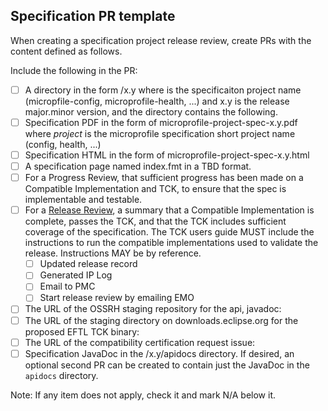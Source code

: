 ## Specification PR template
When creating a specification project release review, create PRs with the content defined as follows.

Include the following in the PR:
- [ ] A directory in the form <project-name>/x.y where <project-name> is the specificaiton project name
(micropfile-config, microprofile-health, ...) and x.y is the release major.minor version, and the directory contains the following.
- [ ] Specification PDF in the form of microprofile-project-spec-x.y.pdf where
_project_ is the microprofile specification short project name (config, health, ...)
- [ ] Specification HTML in the form of microprofile-project-spec-x.y.html
- [ ] A specification page named index.fmt in a TBD format.
- [ ] For a Progress Review, that sufficient progress has been made on a Compatible Implementation and TCK, to ensure that the spec is implementable and testable.
- [ ] For a [Release Review](https://www.eclipse.org/projects/handbook/#release-review), a summary that a Compatible Implementation is complete, passes the TCK, and that the TCK includes sufficient coverage of the specification. The TCK users guide MUST include the instructions to run the compatible implementations used to validate the release.
Instructions MAY be by reference.
   - [ ] Updated release record
   - [ ] Generated IP Log
   - [ ] Email to PMC
   - [ ] Start release review by emailing EMO 
- [ ] The URL of the OSSRH staging repository for the api, javadoc:
      <add URL here>
- [ ] The URL of the staging directory on downloads.eclipse.org for the proposed EFTL TCK binary:
      <add URL here>
- [ ] The URL of the compatibility certification request issue:
      <add URL here>
- [ ] Specification JavaDoc in the <project-name>/x.y/apidocs directory. 
If desired, an optional second PR can be created to contain just the JavaDoc in the `apidocs` directory.

Note: If any item does not apply, check it and mark N/A below it.
